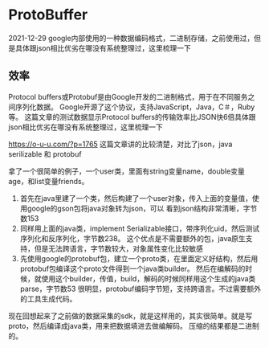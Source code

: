 # ProtoBuffer

2021-12-29
google内部使用的一种数据编码格式，二进制存储，之前使用过，但是具体跟json相比优劣在哪没有系统整理过，这里梳理一下

## 效率

Protocol buffers或Protobuf是由Google开发的二进制格式，用于在不同服务之间序列化数据。 Google开源了这个协议，支持JavaScript，Java，C＃，Ruby等。 这篇文章的测试数据显示Protocol buffers的传输效率比JSON快6倍具体跟json相比优劣在哪没有系统整理过，这里梳理一下


https://o-u-u.com/?p=1765 这篇文章讲的比较清楚，对比了json，java serilizable 和 protobuf

拿了一个很简单的例子，一个user类，里面有string变量name，double变量age，和list变量friends。
1. 首先在java里建了一个类，然后构建了一个user对象，传入上面的变量值，使用google的gson包将java对象转为json，可以
看到json结构非常清晰，字节数153
2. 同样用上面的java类，implement Serializable接口，带序列化uid，然后测试序列化和反序列化，字节数238。
这个优点是不需要额外的包，java原生支持，但是无法跨语言，字节数较大，对象属性变化比较敏感
3. 先使用google的protobuf包，建立一个proto类，在里面定义好结构，然后用protobuf包编译这个proto文件得到一个java类builder。
然后在编解码的时候，就使用这个builder，传值，build，解码的时候同样用这个生成的java类parse，字节数53
很明显，protobuf编码字节短，支持跨语言。不过需要额外的工具生成代码。

现在回想起来了之前做的数据采集的sdk，就是这样用的，其实很简单。就是写proto，然后编译成java类，用来把数据填进去做编解码。
压缩的结果都是二进制的。
